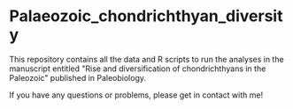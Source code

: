 # Palaeozoic_chondrichthyan_diversity

This repository contains all the data and R scripts to run the analyses in the manuscript entitled "Rise and diversification of chondrichthyans in the Paleozoic" published in Paleobiology.

If you have any questions or problems, please get in contact with me!
